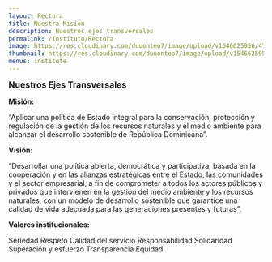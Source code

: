 ```yaml
---
layout: Rectora
title: Nuestra Misión
description: Nuestros ejes transversales
permalink: /Instituto/Rectora
image: https://res.cloudinary.com/duuonteo7/image/upload/v1546625956/47015837_198593964405984_6524636921325420544_n.jpg
thumbnail: https://res.cloudinary.com/duuonteo7/image/upload/v1546625956/47015837_198593964405984_6524636921325420544_n.jpg
menus: institute
---
```

<BIG><b>Nuestros Ejes Transversales</b></BIG>

<b>Misión: </b>

“Aplicar una política de Estado integral para la conservación, protección y regulación de la gestión de los recursos naturales y el medio ambiente para alcanzar el desarrollo sostenible de República Dominicana”.


<b>Visión: </b>

“Desarrollar una política abierta, democrática y participativa, basada en la cooperación y en las alianzas estratégicas entre el Estado, las comunidades y el sector empresarial, a fin de comprometer a todos los actores públicos y privados que intervienen en la gestión del medio ambiente y los recursos naturales, con un modelo de desarrollo sostenible que garantice una calidad de vida adecuada para las generaciones presentes y futuras”.


<b>Valores institucionales:</b>

Seriedad
Respeto
Calidad del servicio
Responsabilidad
Solidaridad
Superación y esfuerzo
Transparencia
Equidad

    




